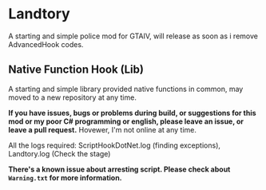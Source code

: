 # Landtory
A starting and simple police mod for GTAIV, will release as soon as i remove AdvancedHook codes.

## Native Function Hook (Lib)
A starting and simple library provided native functions in common, may moved to a new repository at any time.

**If you have issues, bugs or problems during build, or suggestions for this mod or my poor C# programming or english, please leave an issue, or leave a pull request.** Hovewer, I'm not online at any time.

All the logs required: ScriptHookDotNet.log (finding exceptions), Landtory.log  (Check the stage)

**There's a known issue about arresting script. Please check about `Warning.txt` for more information.**
